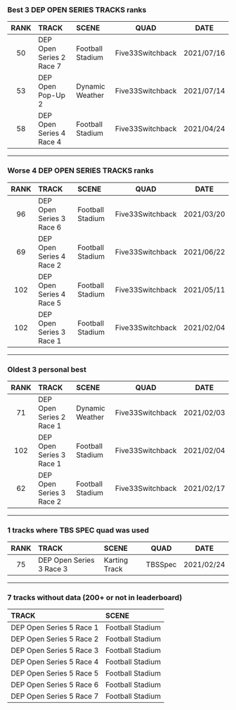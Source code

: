 ### Best 3 DEP OPEN SERIES TRACKS ranks
|RANK|TRACK|SCENE|QUAD|DATE|
|:---:|:---|:---|:---:|:---:|
|50|DEP Open Series 2 Race 7|Football Stadium|Five33Switchback|2021/07/16|
|53|DEP Open Pop-Up 2|Dynamic Weather|Five33Switchback|2021/07/14|
|58|DEP Open Series 4 Race 4|Football Stadium|Five33Switchback|2021/04/24|
---
### Worse 4 DEP OPEN SERIES TRACKS ranks
|RANK|TRACK|SCENE|QUAD|DATE|
|:---:|:---|:---|:---:|:---:|
|96|DEP Open Series 3 Race 6|Football Stadium|Five33Switchback|2021/03/20|
|69|DEP Open Series 4 Race 2|Football Stadium|Five33Switchback|2021/06/22|
|102|DEP Open Series 4 Race 5|Football Stadium|Five33Switchback|2021/05/11|
|102|DEP Open Series 3 Race 1|Football Stadium|Five33Switchback|2021/02/04|
---
### Oldest 3 personal best
|RANK|TRACK|SCENE|QUAD|DATE|
|:---:|:---|:---|:---:|:---:|
|71|DEP Open Series 2 Race 1|Dynamic Weather|Five33Switchback|2021/02/03|
|102|DEP Open Series 3 Race 1|Football Stadium|Five33Switchback|2021/02/04|
|62|DEP Open Series 3 Race 2|Football Stadium|Five33Switchback|2021/02/17|
---
### 1 tracks where TBS SPEC quad was used
|RANK|TRACK|SCENE|QUAD|DATE|
|:---:|:---|:---|:---:|:---:|
|75|DEP Open Series 3 Race 3|Karting Track|TBSSpec|2021/02/24|
---
### 7 tracks without data (200+ or not in leaderboard)
|TRACK|SCENE|
|:---|:---|
|DEP Open Series 5 Race 1|Football Stadium|
|DEP Open Series 5 Race 2|Football Stadium|
|DEP Open Series 5 Race 3|Football Stadium|
|DEP Open Series 5 Race 4|Football Stadium|
|DEP Open Series 5 Race 5|Football Stadium|
|DEP Open Series 5 Race 6|Football Stadium|
|DEP Open Series 5 Race 7|Football Stadium|
